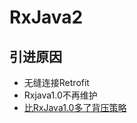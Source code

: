 # RxJava2

## 引进原因

- 无缝连接Retrofit
- Rxjava1.0不再维护
- [比RxJava1.0多了背压策略](http://www.10tiao.com/html/227/201803/2650242591/1.html)
